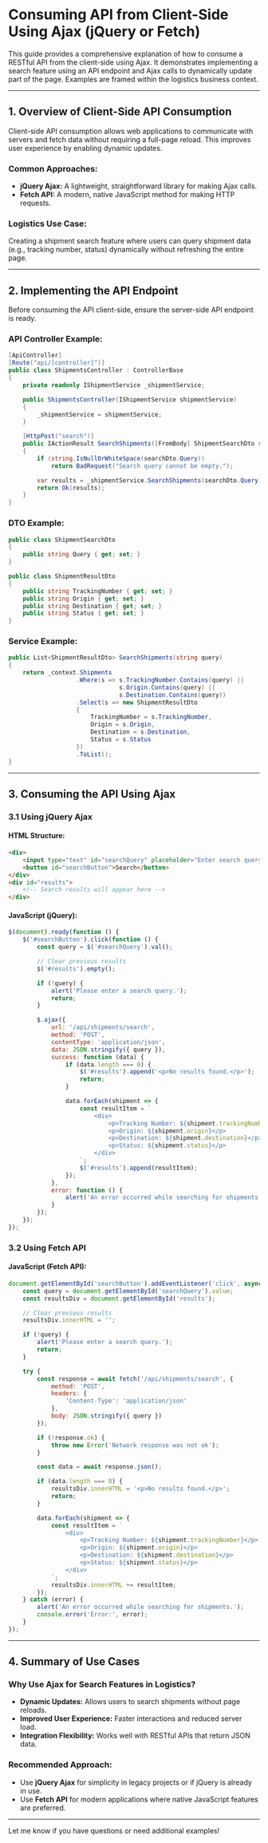 # Consuming API from Client-Side Using Ajax (jQuery or Fetch)

This guide provides a comprehensive explanation of how to consume a RESTful API from the client-side using Ajax. It demonstrates implementing a search feature using an API endpoint and Ajax calls to dynamically update part of the page. Examples are framed within the logistics business context.

---

## **1. Overview of Client-Side API Consumption**

Client-side API consumption allows web applications to communicate with servers and fetch data without requiring a full-page reload. This improves user experience by enabling dynamic updates.

### **Common Approaches:**

- **jQuery Ajax:** A lightweight, straightforward library for making Ajax calls.
- **Fetch API:** A modern, native JavaScript method for making HTTP requests.

### **Logistics Use Case:**

Creating a shipment search feature where users can query shipment data (e.g., tracking number, status) dynamically without refreshing the entire page.

---

## **2. Implementing the API Endpoint**

Before consuming the API client-side, ensure the server-side API endpoint is ready.

### **API Controller Example:**

```csharp
[ApiController]
[Route("api/[controller]")]
public class ShipmentsController : ControllerBase
{
    private readonly IShipmentService _shipmentService;

    public ShipmentsController(IShipmentService shipmentService)
    {
        _shipmentService = shipmentService;
    }

    [HttpPost("search")]
    public IActionResult SearchShipments([FromBody] ShipmentSearchDto searchDto)
    {
        if (string.IsNullOrWhiteSpace(searchDto.Query))
            return BadRequest("Search query cannot be empty.");

        var results = _shipmentService.SearchShipments(searchDto.Query);
        return Ok(results);
    }
}
```

### **DTO Example:**

```csharp
public class ShipmentSearchDto
{
    public string Query { get; set; }
}

public class ShipmentResultDto
{
    public string TrackingNumber { get; set; }
    public string Origin { get; set; }
    public string Destination { get; set; }
    public string Status { get; set; }
}
```

### **Service Example:**

```csharp
public List<ShipmentResultDto> SearchShipments(string query)
{
    return _context.Shipments
                   .Where(s => s.TrackingNumber.Contains(query) ||
                               s.Origin.Contains(query) ||
                               s.Destination.Contains(query))
                   .Select(s => new ShipmentResultDto
                   {
                       TrackingNumber = s.TrackingNumber,
                       Origin = s.Origin,
                       Destination = s.Destination,
                       Status = s.Status
                   })
                   .ToList();
}
```

---

## **3. Consuming the API Using Ajax**

### **3.1 Using jQuery Ajax**

#### **HTML Structure:**

```html
<div>
    <input type="text" id="searchQuery" placeholder="Enter search query">
    <button id="searchButton">Search</button>
</div>
<div id="results">
    <!-- Search results will appear here -->
</div>
```

#### **JavaScript (jQuery):**

```javascript
$(document).ready(function () {
    $('#searchButton').click(function () {
        const query = $('#searchQuery').val();

        // Clear previous results
        $('#results').empty();

        if (!query) {
            alert('Please enter a search query.');
            return;
        }

        $.ajax({
            url: '/api/shipments/search',
            method: 'POST',
            contentType: 'application/json',
            data: JSON.stringify({ query }),
            success: function (data) {
                if (data.length === 0) {
                    $('#results').append('<p>No results found.</p>');
                    return;
                }

                data.forEach(shipment => {
                    const resultItem = `
                        <div>
                            <p>Tracking Number: ${shipment.trackingNumber}</p>
                            <p>Origin: ${shipment.origin}</p>
                            <p>Destination: ${shipment.destination}</p>
                            <p>Status: ${shipment.status}</p>
                        </div>
                    `;
                    $('#results').append(resultItem);
                });
            },
            error: function () {
                alert('An error occurred while searching for shipments.');
            }
        });
    });
});
```

### **3.2 Using Fetch API**

#### **JavaScript (Fetch API):**

```javascript
document.getElementById('searchButton').addEventListener('click', async () => {
    const query = document.getElementById('searchQuery').value;
    const resultsDiv = document.getElementById('results');

    // Clear previous results
    resultsDiv.innerHTML = '';

    if (!query) {
        alert('Please enter a search query.');
        return;
    }

    try {
        const response = await fetch('/api/shipments/search', {
            method: 'POST',
            headers: {
                'Content-Type': 'application/json'
            },
            body: JSON.stringify({ query })
        });

        if (!response.ok) {
            throw new Error('Network response was not ok');
        }

        const data = await response.json();

        if (data.length === 0) {
            resultsDiv.innerHTML = '<p>No results found.</p>';
            return;
        }

        data.forEach(shipment => {
            const resultItem = `
                <div>
                    <p>Tracking Number: ${shipment.trackingNumber}</p>
                    <p>Origin: ${shipment.origin}</p>
                    <p>Destination: ${shipment.destination}</p>
                    <p>Status: ${shipment.status}</p>
                </div>
            `;
            resultsDiv.innerHTML += resultItem;
        });
    } catch (error) {
        alert('An error occurred while searching for shipments.');
        console.error('Error:', error);
    }
});
```

---

## **4. Summary of Use Cases**

### **Why Use Ajax for Search Features in Logistics?**

- **Dynamic Updates:** Allows users to search shipments without page reloads.
- **Improved User Experience:** Faster interactions and reduced server load.
- **Integration Flexibility:** Works well with RESTful APIs that return JSON data.

### **Recommended Approach:**

- Use **jQuery Ajax** for simplicity in legacy projects or if jQuery is already in use.
- Use **Fetch API** for modern applications where native JavaScript features are preferred.

---

Let me know if you have questions or need additional examples!

